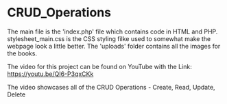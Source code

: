 # CRUD_Operations

The main file is the 'index.php' file which contains code in HTML and PHP.
stylesheet_main.css is the CSS styling filke used to somewhat make the webpage look a little better.
The 'uploads' folder contains all the images for the books.

The video for this project can be found on YouTube with the Link:
  https://youtu.be/QI6-P3qxCKk

The video showcases all of the CRUD Operations - Create, Read, Update, Delete
